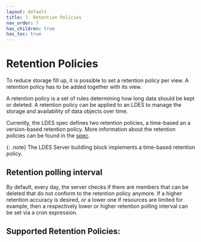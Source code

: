 ```yaml
---
layout: default
title: 7. Retention Policies
nav_order: 7
has_children: true
has_toc: true
---
```


# Retention Policies

To reduce storage fill up, it is possible to set a retention policy per view.
A retention policy has to be added together with its view.


A retention policy is a set of rules determining how long data should be kept or deleted. A retention policy can be applied to an LDES to manage the storage and availability of data objects over time.

Currently, the LDES spec defines two retention policies, a time-based an a version-based retention policy. More information about the retention policies can be found in the [spec](https://semiceu.github.io/LinkedDataEventStreams/#retention).

{: .note}
The LDES Server buildling block implements a time-based retention policy. 


## Retention polling interval
By default, every day, the server checks if there are members that can be deleted that do not conform to the retention policy anymore.
If a higher retention accuracy is desired, or a lower one if resources are limited for example, then a respectively lower or higher retention polling interval can be set via a cron expression.


## Supported Retention Policies:



